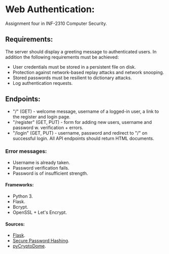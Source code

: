 # Web Authentication:
Assignment four in INF-2310 Computer Security.
## Requirements:
The server should display a greeting message to authenticated users.
In addition the following requirements must be achieved:
- User credentials must be stored in a persistent file on disk.
- Protection against network-based replay attacks and network snooping.
- Stored passwords must be resilient to dictionary attacks.
- Log authentication requests.
## Endpoints:
- "/" (GET) - welcome message, username of a logged-in user, a link to the register and login page.
- "/register" (GET, PUT) - form for adding new users, username and password w. verification + errors.
- "/login" (GET, PUT) - username, password and redirect to "/" on successful login.
All API endpoints should return HTML documents.
### Error messages:
- Username is already taken.
- Password verification fails.
- Password is of insufficient strength.
#### Frameworks:
- Python 3.
- Flask.
- Bcrypt.
- OpenSSL + Let's Encrypt.
#### Sources:
- [Flask](https://flask.palletsprojects.com/en/2.2.x/).
- [Secure Password Hashing](https://security.blogoverflow.com/2013/09/about-secure-password-hashing/).
- [pyCryptoDome](https://pycryptodome.readthedocs.io/en/latest/).


